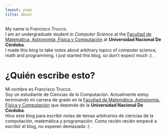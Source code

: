 ```yaml
---
layout: page
title: About
---
```


My name is Francisco Trucco.  
I am an undergraduate student in *Computer Science* at the [Facultad de Matemática, Astronomía, Física y Computación](http://www.famaf.unc.edu.ar/) at **Universidad Nacional De Córdoba**.  
I made this blog to take notes about arbitrary topics of computer science, math and programming. I just started this blog, so don't expect much :) .

# ¿Quién escribe esto?
Mi nombre es Francisco Trucco.  
Soy un estudiante de Ciencias de la Computación. Actualmente estoy terminando mi carrera de grado en la 
[Facultad de Matemática, Astronomía, Física y Computación](http://www.famaf.unc.edu.ar/) que depende de la **Universidad Nacional De Córdoba**.  
Hice este blog para escribir notas de temas arbitrarios de ciencias de la computación, matemática y programación. Como recién recién empecé a escribir el blog, no esperen demasiado :) .

